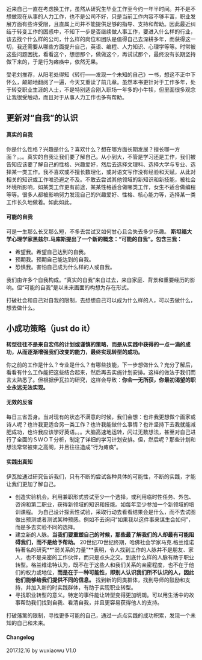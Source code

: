 近来自己一直在考虑换工作，虽然从研究生毕业工作至今约一年半时间。并不是不想做现在从事的人力工作，也不是公司不好，只是当前工作内容不够丰富，职业发展方面有些许受限，且直属上司并不能提供足够的指导、支持和帮助。因此最近纠结于转变工作的困惑中，不知下一步是否继续做人事工作，要进入什么样的行业，该去找个什么样的公司，什么样的岗位和团队是值得自己去深耕多年，而获得这一切，我还需要从哪些方面提升自己，英语、编程、人力知识、心理学等等。时常被这些问题困扰，看看这个，想想那个，做做这个，再试试那个，最终没有长期坚持做下来的，于是行为瘫痪中，依然无果。

受老刘推荐，从阳老处得知《转行——发现一个未知的自己》一书，想这不正中下怀么，颠颠地翻阅了一遍，今天又重读了前几章。虽然本书更针对于工作多年，处于转变职业生涯的人士，不是特别适合刚入职场一年多的小牛犊，但里面很多观念让我很受触动，而且对于从事人力工作也多有帮助。

## 更新对“自我”的认识
#### 真实的自我
你是什么性格？兴趣是什么？喜欢什么？想在哪方面长期发展？擅长哪一方面？。。。真实的自我让我们要了解自己。从小到大，不管是学习还是工作，我们被告知应该要了解自己的性格、兴趣爱好，然后去选择文理科、选择大学与专业、选择某一类工作。我不喜欢或不擅长数理化，或对语文写作没有经验和天赋，从此对相关的知识或工作唯恐避之不及。不敢去尝试其他领域的新知识和新技能，被社会环境所影响，如某类工作更有前途，某某性格适合做哪类工作，女生不适合做编程等等。很多人都被影响努力发现自己的兴趣爱好、性格、核心能力等，选择某一类工作长久地做着。如此如此。
#### 可能的自我
可是一生那么长又那么短，不多去尝试又如何甘心且会失去多少乐趣。
**斯坦福大学心理学家黑兹尔.马库斯提出了一个新的概念：“可能的自我”。包含三我：**
- 希望我。希望自己达到的自我。
- 预期我。预期自己能达到的自我。
- 恐惧我。害怕自己成为什么样的人或自我。

我们由许多个自我构成。“真实的自我”来自过去，来自家庭、背景和重要经历的影响。但“可能的自我”是以未来画面的构想为存在形式。

打破社会和自己对自我的限制，去想想自己可以成为什么样的人，可以去做什么，想去做什么。

## 小成功策略（just do it）
**转型往往不是来自宏伟的计划或谨慎的策略，而是从实践中获得的一点一滴的成功，从而逐渐增强我们改变的能力，最终实现转型的成功。**

你之前的工作是什么？专业是什么？有哪些技能，下一步想做什么？充分了解后，看看有什么工作能把这些结合起来，然后再去实施计划安排。这样的做法于我们而言太熟悉了。但根据伊瓦拉的研究，这样会导致：**你会一无所获，你最初渴望的职业永远无法实现。**

#### 无效的反省
每日三省吾身。当对现有的状态不满意的时候，我们会想：也许我更想做个画家或诗人呢？也许我更适合另一类工作？也许我能做什么事情？也许坚持下去我就能减肥成功，也许我应该学好英语。。。大脑高速地运转，闪过无数想法，甚至对自己进行了全面的ＳＷＯＴ分析，制定了详细的学习计划安排。但，然后呢？那些计划和想法常常被束之高阁，并且往往造成“行为瘫痪”。

#### 实践出真知
伊瓦拉通过研究告诉我们，只有不断的尝试各种具体的可能性，不断的实践，才能让我们更加了解自己。
- 创造实验机会。利用兼职形式尝试至少一个选择，或利用临时性任务、外包、咨询和第二职业，获得新领域的知识和技能。如每年至少参加一个新领域的培训课程。
为自己设计探索性试验，采取行动去看看结果会是什么，而不去试图做出预测或者测试某种预感。例如不去询问“如果我以这件事来谋生会如何”，而是多去实验不同的选择。
- 建立新的人脉。**当我们要重塑自己的时候，那些最了解我们的人却最有可能阻碍我们，而不是给予帮助。**
20世纪70世纪终期，哈佛社会学家马克.格兰维诺特著名的研究**“弱关系的力量”**表明，令人找到工作的人脉并不是朋友、家人，也不是亲密的工作伙伴，而只是点头之交。到底什么样的人脉有助于职业转型。格兰维诺特认为，既不在于这些人和我们关系的亲密程度，也不在于他们的权力或地位，**而是在于一种可能性，即别人认识我们所不认识的人，因此他们能够给我们提供不同的信息。**
找到新的同类群体，找到导师的鼓励和支持，并加入新的时实践群体，有助于实现职业转型。
- 寻找职业转型的意义。特定的事件能让转型变得更加明朗。可以用生活中的故事帮助我们找到自我、看清自我，并且更容易获得他人的支持。

打破藩篱的限制，寻找更多可能的自己，通过一点点实践的成功积累，发现一个未知的自己和未来。

#### Changelog
2017.12.16 by wuxiaowu V1.0
